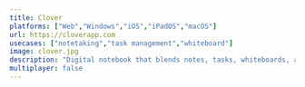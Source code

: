 ```yaml
---
title: Clover
platforms: ["Web","Windows","iOS","iPadOS","macOS"]
url: https://cloverapp.com
usecases: ["notetaking","task management","whiteboard"]
image: clover.jpg
description: "Digital notebook that blends notes, tasks, whiteboards, and a daily planner."
multiplayer: false
---
```

